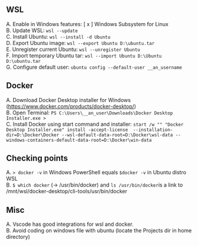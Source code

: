 ## WSL
A. Enable in Windows features: [ x ] Windows Subsystem for Linux  
B. Update WSL: `wsl --update`  
C. Install Ubuntu: `wsl --install -d Ubuntu`  
D. Export Ubuntu image: `wsl --export Ubuntu D:\ubuntu.tar`  
E. Unregister current Ubuntu: `wsl --unregister Ubuntu`  
F. Import temporary Ubuntu tar: `wsl --import Ubuntu D:\Ubuntu D:\ubuntu.tar`  
G. Configure default user: `ubuntu config --default-user __an_username`  

## Docker
A. Download Docker Desktop installer for Windows (https://www.docker.com/products/docker-desktop/)  
B. Open Terminal: `PS C:\Users\__an_user\Downloads\Docker Desktop Installer.exe >`  
C. Install Docker using start command and installer: `start /w "" "Docker Desktop Installer.exe" install -accept-license  --installation-dir=D:\Docker\Docker --wsl-default-data-root=D:\Docker\wsl-data --windows-containers-default-data-root=D:\Docker\win-data`

## Checking points
A. `> docker -v` in Windows PowerShell equals `$docker -v` in Ubuntu distro WSL  
B. `$ which docker` (-> /usr/bin/docker) and `ls /usr/bin/docker`is a link to /mnt/wsl/docker-desktop/cli-tools/usr/bin/docker  

## Misc
A. Vscode has good integrations for wsl and docker.  
B. Avoid coding on windows file with ubuntu (locate the Projects dir in home directory)  





